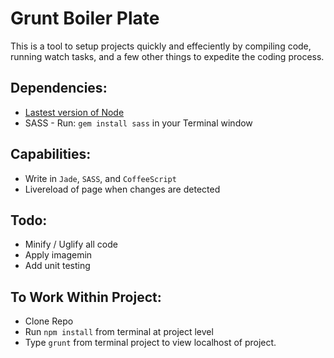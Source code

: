 # Grunt Boiler Plate
This is a tool to setup projects quickly and effeciently by compiling code, running watch tasks, and a few other things to expedite the coding process.

## Dependencies: 
* [Lastest version of Node](https://nodejs.org/en/download/)
* SASS - Run: ```gem install sass``` in your Terminal window

## Capabilities:
* Write in ```Jade```, ````SASS````, and ```CoffeeScript```
* Livereload of page when changes are detected

## Todo:
* Minify / Uglify all code
* Apply imagemin
* Add unit testing

## To Work Within Project:
* Clone Repo
* Run ```npm install``` from terminal at project level
* Type ```grunt``` from terminal project to view localhost of project.

